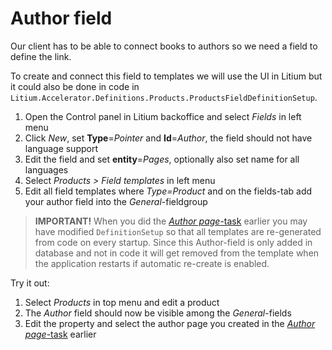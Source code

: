# Author field

Our client has to be able to connect books to authors so we need a field to define the link.

To create and connect this field to templates we will use the UI in Litium but it could also be done in code in `Litium.Accelerator.Definitions.Products.ProductsFieldDefinitionSetup`.

1. Open the Control panel in Litium backoffice and select _Fields_ in left menu
1. Click _New_, set **Type**=_Pointer_ and **Id**=_Author_, the field should not have language support
1. Edit the field and set **entity**=_Pages_, optionally also set name for all languages
1. Select _Products > Field templates_ in left menu
1. Edit all field templates where _Type=Product_ and on the fields-tab add your author field into the _General_-fieldgroup 

> **IMPORTANT!** When you did the [_Author page_-task](../Author%20page) earlier you may have modified `DefinitionSetup` so that all templates are re-generated from code on every startup. Since this Author-field is only added in database and not in code it will get removed from the template when the application restarts if automatic re-create is enabled.

Try it out:

1. Select _Products_ in top menu and edit a product
1. The _Author_ field should now be visible among the _General_-fields
1. Edit the property and select the author page you created in the [_Author page_-task](../Author%20page) earlier